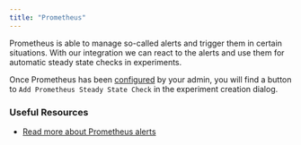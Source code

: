 ```yaml
---
title: "Prometheus"
---
```


Prometheus is able to manage so-called alerts and trigger them in certain situations. With our integration we can react to the alerts and use them for automatic steady state checks in experiments.

Once Prometheus has been [configured](../../install-configure/70-configure-monitoring/40-prometheus) by your admin, you will find a button to `Add Prometheus Steady State Check` in the experiment creation dialog.

### Useful Resources
- [Read more about Prometheus alerts](https://prometheus.io/docs/alerting/overview/)
